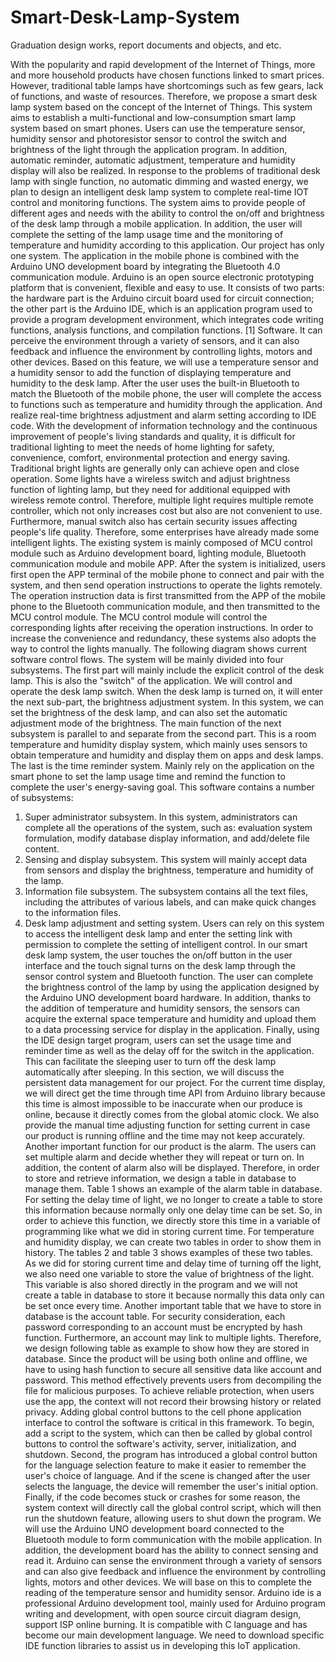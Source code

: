 # Smart-Desk-Lamp-System
Graduation design works, report documents and objects, and etc.

With the popularity and rapid development of the Internet of Things, more and more household products have chosen functions linked to smart prices. However, traditional table lamps have shortcomings such as few gears, lack of functions, and waste of resources. Therefore, we propose a smart desk lamp system based on the concept of the Internet of Things. This system aims to establish a multi-functional and low-consumption smart lamp system based on smart phones. Users can use the temperature sensor, humidity sensor and photoresistor sensor to control the switch and brightness of the light through the application program. In addition, automatic reminder, automatic adjustment, temperature and humidity display will also be realized.
In response to the problems of traditional desk lamp with single function, no automatic dimming and wasted energy, we plan to design an intelligent desk lamp system to complete real-time IOT control and monitoring functions. The system aims to provide people of different ages and needs with the ability to control the on/off and brightness of the desk lamp through a mobile application. In addition, the user will complete the setting of the lamp usage time and the monitoring of temperature and humidity according to this application.
Our project has only one system. The application in the mobile phone is combined with the Arduino UNO development board by integrating the Bluetooth 4.0 communication module. Arduino is an open source electronic prototyping platform that is convenient, flexible and easy to use. It consists of two parts: the hardware part is the Arduino circuit board used for circuit connection; the other part is the Arduino IDE, which is an application program used to provide a program development environment, which integrates code writing functions, analysis functions, and compilation functions. [1] Software. It can perceive the environment through a variety of sensors, and it can also feedback and influence the environment by controlling lights, motors and other devices. Based on this feature, we will use a temperature sensor and a humidity sensor to add the function of displaying temperature and humidity to the desk lamp. After the user uses the built-in Bluetooth to match the Bluetooth of the mobile phone, the user will complete the access to functions such as temperature and humidity through the application. And realize real-time brightness adjustment and alarm setting according to IDE code.
With the development of information technology and the continuous improvement of people's living standards and quality, it is difficult for traditional lighting to meet the needs of home lighting for safety, convenience, comfort, environmental protection and energy saving. Traditional bright lights are generally only can achieve open and close operation. Some lights have a wireless switch and adjust brightness function of lighting lamp, but they need for additional equipped with wireless remote control. Therefore, multiple light requires multiple remote controller, which not only increases cost but also are not convenient to use. Furthermore, manual switch also has certain security issues affecting people's life quality. Therefore, some enterprises have already made some intelligent lights. 
The existing system is mainly composed of MCU control module such as Arduino development board, lighting module, Bluetooth communication module and mobile APP. After the system is initialized, users first open the APP terminal of the mobile phone to connect and pair with the system, and then send operation instructions to operate the lights remotely. The operation instruction data is first transmitted from the APP of the mobile phone to the Bluetooth communication module, and then transmitted to the MCU control module. The MCU control module will control the corresponding lights after receiving the operation instructions. In order to increase the convenience and redundancy, these systems also adopts the way to control the lights manually. The following diagram shows current software control flows.
The system will be mainly divided into four subsystems. The first part will mainly include the explicit control of the desk lamp. This is also the "switch" of the application. We will control and operate the desk lamp switch. When the desk lamp is turned on, it will enter the next sub-part, the brightness adjustment system. In this system, we can set the brightness of the desk lamp, and can also set the automatic adjustment mode of the brightness. The main function of the next subsystem is parallel to and separate from the second part. This is a room temperature and humidity display system, which mainly uses sensors to obtain temperature and humidity and display them on apps and desk lamps. The last is the time reminder system. Mainly rely on the application on the smart phone to set the lamp usage time and remind the function to complete the user's energy-saving goal.
This software contains a number of subsystems:
1. Super administrator subsystem. In this system, administrators can complete all the operations of the system, such as: evaluation system formulation, modify database display information, and add/delete file content.
2. Sensing and display subsystem. This system will mainly accept data from sensors and display the brightness, temperature and humidity of the lamp.
3. Information file subsystem. The subsystem contains all the text files, including the attributes of various labels, and can make quick changes to the information files.
4. Desk lamp adjustment and setting system. Users can rely on this system to access the intelligent desk lamp and enter the setting link with permission to complete the setting of intelligent control.
In our smart desk lamp system, the user touches the on/off button in the user interface and the touch signal turns on the desk lamp through the sensor control system and Bluetooth function. The user can complete the brightness control of the lamp by using the application designed by the Arduino UNO development board hardware. In addition, thanks to the addition of temperature and humidity sensors, the sensors can acquire the external space temperature and humidity and upload them to a data processing service for display in the application. Finally, using the IDE design target program, users can set the usage time and reminder time as well as the delay off for the switch in the application. This can facilitate the sleeping user to turn off the desk lamp automatically after sleeping.
In this section, we will discuss the persistent data management for our project. For the current time display, we will direct get the time through time API from Arduino library because this time is almost impossible to be inaccurate when our produce is online, because it directly comes from the global atomic clock. We also provide the manual time adjusting function for setting current in case our product is running offline and the time may not keep accurately. Another important function for our product is the alarm. The users can set multiple alarm and decide whether they will repeat or turn on. In addition, the content of alarm also will be displayed. Therefore, in order to store and retrieve information, we design a table in database to manage them. Table 1 shows an example of the alarm table in database. 
For setting the delay time of light, we no longer to create a table to store this information because normally only one delay time can be set. So, in order to achieve this function, we directly store this time in a variable of programming like what we did in storing current time. For temperature and humidity display, we can create two tables in order to show them in history. The tables 2 and table 3 shows examples of these two tables.
As we did for storing current time and delay time of turning off the light, we also need one variable to store the value of brightness of the light. This variable is also shored directly in the program and we will not create a table in database to store it because normally this data only can be set once every time. 
Another important table that we have to store in database is the account table. For security consideration, each password corresponding to an account must be encrypted by hash function. Furthermore, an account may link to multiple lights. Therefore, we design following table as example to show how they are stored in database. 
Since the product will be using both online and offline, we have to using hash function to secure all sensitive data like account and password. This method effectively prevents users from decompiling the file for malicious purposes. To achieve reliable protection, when users use the app, the context will not record their browsing history or related privacy.
Adding global control buttons to the cell phone application interface to control the software is critical in this framework. To begin, add a script to the system, which can then be called by global control buttons to control the software's activity, server, initialization, and shutdown.
Second, the program has introduced a global control button for the language selection feature to make it easier to remember the user's choice of language. And if the scene is changed after the user selects the language, the device will remember the user's initial option.  
Finally, if the code becomes stuck or crashes for some reason, the system context will directly call the global control script, which will then run the shutdown feature, allowing users to shut down the program.
We will use the Arduino UNO development board connected to the Bluetooth module to form communication with the mobile application. In addition, the development board has the ability to connect sensing and read it. Arduino can sense the environment through a variety of sensors and can also give feedback and influence the environment by controlling lights, motors and other devices. We will base on this to complete the reading of the temperature sensor and humidity sensor.
Arduino ide is a professional Arduino development tool, mainly used for Arduino program writing and development, with open source circuit diagram design, support ISP online burning. It is compatible with C language and has become our main development language. We need to download specific IDE function libraries to assist us in developing this IoT application.

